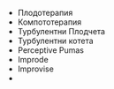 - Плодотерапия
- Компототерапия
- Турбулентни Плодчета
- Турбулентни котета
- Perceptive Pumas
- Improde 
- Improvise 
- 